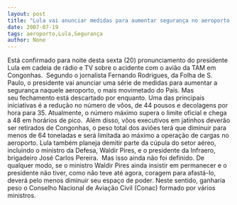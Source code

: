 ```yaml
---
layout: post
title: "Lula vai anunciar medidas para aumentar segurança no aeroporto de Congonhas"
date: 2007-07-19
tags: aeroporto,Lula,Segurança
author: None
---
```

Est&aacute; confirmado para noite desta sexta (20) pronunciamento do presidente Lula em cadeia de r&aacute;dio e TV sobre o acidente com o avi&atilde;o da TAM em Congonhas.&nbsp; 
Segundo o jornalista Fernando Rodrigues, da Folha de S. Paulo, o presidente vai anunciar uma s&eacute;rie de medidas para aumentar a seguran&ccedil;a naquele aeroporto, o&nbsp;mais movimetado do Pa&iacute;s. Mas seu&nbsp;fechamento est&aacute; descartado por enquanto.
Uma das principais iniciativas &eacute; a redu&ccedil;&atilde;o no n&uacute;mero de v&ocirc;os, de&nbsp;44 pousos e decolagens por hora para 35. Atualmente, o n&uacute;mero m&aacute;ximo supera o limite oficial e chega a 48 em hor&aacute;rios de pico.&nbsp; 
Al&eacute;m disso, v&ocirc;os executivos em jatinhos dever&atilde;o ser retirados de Congonhas, o peso total dos avi&otilde;es ter&aacute; que diminuir para menos de 64 toneladas&nbsp;e ser&aacute; limitada ao m&aacute;ximo a opera&ccedil;&atilde;o de cargas no aeroporto.
Lula tamb&eacute;m planeja demitir parte da c&uacute;pula do setor a&eacute;reo, incluindo&nbsp;o ministro da Defesa, Waldir Pires, e o presidente da Infraero, brigadeiro Jos&eacute; Carlos Pereira.&nbsp; Mas isso ainda n&atilde;o foi definido.
De qualquer modo, se o ministro Waldir Pires ainda insistir em permanecer e o presidente n&atilde;o tiver, como n&atilde;o teve at&eacute; agora, coragem para afast&aacute;-lo, dever&aacute; pelo menos diminuir seu espa&ccedil;o de poder. 
Neste sentido, ganharia peso o&nbsp;Conselho Nacional de Avia&ccedil;&atilde;o Civil (Conac) formado por&nbsp;v&aacute;rios ministros.&nbsp; 